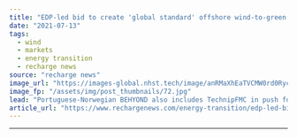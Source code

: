 ```yaml
---
title: "EDP-led bid to create 'global standard' offshore wind-to-green hydrogen system"
date: "2021-07-13"
tags: 
  - wind
  - markets
  - energy transition
  - recharge news
source: "recharge news"
image_url: "https://images-global.nhst.tech/image/anRMaXhEaTVCMW0rd0RycE0zMGQ0M0wzY2YxRU12Q2I3b3E5RzI0MTczUT0=/nhst/binary/38c22ea4fbdad174d6bbd099c5aca390"
image_fp: "/assets/img/post_thumbnails/72.jpg"
lead: "Portuguese-Norwegian BEHYOND also includes TechnipFMC in push for 'unique concept' to link wind at sea to key energy transition fuel"
article_url: "https://www.rechargenews.com/energy-transition/edp-led-bid-to-create-global-standard-offshore-wind-to-green-hydrogen-system/2-1-1039399"
---
```


---
